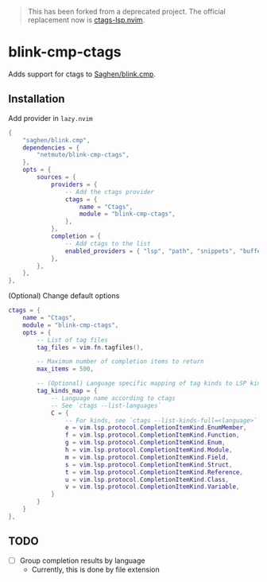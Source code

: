 > This has been forked from a deprecated project.
> The official replacement now is [ctags-lsp.nvim](https://github.com/netmute/ctags-lsp.nvim).

blink-cmp-ctags
===============

Adds support for ctags to [Saghen/blink.cmp](https://github.com/Saghen/blink.cmp).

Installation
------------

Add provider in `lazy.nvim`

```lua
{
    "saghen/blink.cmp",
    dependencies = {
        "netmute/blink-cmp-ctags",
    },
    opts = {
        sources = {
            providers = {
                -- Add the ctags provider
                ctags = {
                    name = "Ctags",
                    module = "blink-cmp-ctags",
                },
            },
            completion = {
                -- Add ctags to the list
                enabled_providers = { "lsp", "path", "snippets", "buffer", "ctags" },
            },
        },
    },
},
```

(Optional) Change default options

```lua
ctags = {
    name = "Ctags",
    module = "blink-cmp-ctags",
    opts = {
        -- List of tag files
        tag_files = vim.fn.tagfiles(),

        -- Maximum number of completion items to return
        max_items = 500,

        -- (Optional) Language specific mapping of tag kinds to LSP kinds
        tag_kinds_map = {
            -- Language name according to ctags
            -- See `ctags --list-languages`
            C = {
                -- For kinds, see `ctags --list-kinds-full=<language>`
                e = vim.lsp.protocol.CompletionItemKind.EnumMember,
                f = vim.lsp.protocol.CompletionItemKind.Function,
                g = vim.lsp.protocol.CompletionItemKind.Enum,
                h = vim.lsp.protocol.CompletionItemKind.Module,
                m = vim.lsp.protocol.CompletionItemKind.Field,
                s = vim.lsp.protocol.CompletionItemKind.Struct,
                t = vim.lsp.protocol.CompletionItemKind.Reference,
                u = vim.lsp.protocol.CompletionItemKind.Class,
                v = vim.lsp.protocol.CompletionItemKind.Variable,
            }
        }
    }
},
```

## TODO
- [ ] Group completion results by language
  * Currently, this is done by file extension
